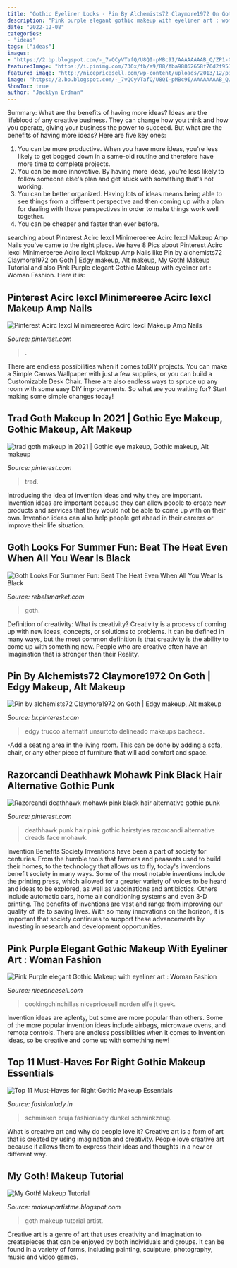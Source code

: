 ```yaml
---
title: "Gothic Eyeliner Looks - Pin By Alchemists72 Claymore1972 On Goth"
description: "Pink purple elegant gothic makeup with eyeliner art : woman fashion"
date: "2022-12-08"
categories:
- "ideas"
tags: ["ideas"]
images:
- "https://2.bp.blogspot.com/-_7vQCyVTafQ/U8QI-pMBc9I/AAAAAAAAB_Q/ZP1-GPlJtLY/s1600/my+goth!4.jpg.jpg"
featuredImage: "https://i.pinimg.com/736x/fb/a9/88/fba98862658f76d2f95796b56e318ebc.jpg"
featured_image: "http://nicepricesell.com/wp-content/uploads/2013/12/pink+purple+Gothic+make+up.jpg"
image: "https://2.bp.blogspot.com/-_7vQCyVTafQ/U8QI-pMBc9I/AAAAAAAAB_Q/ZP1-GPlJtLY/s1600/my+goth!4.jpg.jpg"
ShowToc: true
author: "Jacklyn Erdman"
---
```



Summary: What are the benefits of having more ideas?
Ideas are the lifeblood of any creative business. They can change how you think and how you operate, giving your business the power to succeed. But what are the benefits of having more ideas? Here are five key ones:
1. You can be more productive. When you have more ideas, you're less likely to get bogged down in a same-old routine and therefore have more time to complete projects.
2. You can be more innovative. By having more ideas, you're less likely to follow someone else's plan and get stuck with something that's not working.
3. You can be better organized. Having lots of ideas means being able to see things from a different perspective and then coming up with a plan for dealing with those perspectives in order to make things work well together.
4. You can be cheaper and faster than ever before.

	

		
searching about Pinterest Acirc Iexcl Minimereeree Acirc Iexcl Makeup Amp Nails you've came to the right place. We have 8 Pics about Pinterest Acirc Iexcl Minimereeree Acirc Iexcl Makeup Amp Nails like Pin by alchemists72 Claymore1972 on Goth | Edgy makeup, Alt makeup, My Goth! Makeup Tutorial and also Pink Purple elegant Gothic Makeup with eyeliner art : Woman Fashion. Here it is:
		
    
## Pinterest Acirc Iexcl Minimereeree Acirc Iexcl Makeup Amp Nails

<img loading=lazy src="https://i.pinimg.com/736x/fb/a9/88/fba98862658f76d2f95796b56e318ebc.jpg" onerror="this.onerror=null;this.src='https://tse4.mm.bing.net/th?id=OIP.ya-M4_ikiL5MR6PO_4F0ZwHaIV&amp;pid=15.1';" alt="Pinterest Acirc Iexcl Minimereeree Acirc Iexcl Makeup Amp Nails">

_Source: pinterest.com_

>. 

	

There are endless possibilities when it comes toDIY projects. You can make a Simple Canvas Wallpaper with just a few supplies, or you can build a Customizable Desk Chair. There are also endless ways to spruce up any room with some easy DIY improvements. So what are you waiting for? Start making some simple changes today!

    
## Trad Goth Makeup In 2021 | Gothic Eye Makeup, Gothic Makeup, Alt Makeup

<img loading=lazy src="https://i.pinimg.com/736x/c0/30/40/c03040f195ab7cba613d92dc260529bb.jpg" onerror="this.onerror=null;this.src='https://tse1.mm.bing.net/th?id=OIP.JbGX92ccr-RdmUpmqTK5zQHaKJ&amp;pid=15.1';" alt="trad goth makeup in 2021 | Gothic eye makeup, Gothic makeup, Alt makeup">

_Source: pinterest.com_

>trad. 

	

Introducing the idea of invention ideas and why they are important.
Invention ideas are important because they can allow people to create new products and services that they would not be able to come up with on their own. Invention ideas can also help people get ahead in their careers or improve their life situation.

    
## Goth Looks For Summer Fun: Beat The Heat Even When All You Wear Is Black

<img loading=lazy src="https://d2fzf9bbqh0om5.cloudfront.net/var/www/apps/rebelsmarket/production/current/public/system/blog/post_pictures/data/content/7206.jpg" onerror="this.onerror=null;this.src='https://tse3.mm.bing.net/th?id=OIP.-D-FXcBsmf6V8AL6ExJ4nQHaIH&amp;pid=15.1';" alt="Goth Looks For Summer Fun: Beat The Heat Even When All You Wear Is Black">

_Source: rebelsmarket.com_

>goth. 

	

Definition of creativity: What is creativity?
Creativity is a process of coming up with new ideas, concepts, or solutions to problems. It can be defined in many ways, but the most common definition is that creativity is the ability to come up with something new. People who are creative often have an Imagination that is stronger than their Reality.

    
## Pin By Alchemists72 Claymore1972 On Goth | Edgy Makeup, Alt Makeup

<img loading=lazy src="https://i.pinimg.com/originals/59/f1/5b/59f15b30b4676311b263f9d03a47ade4.jpg" onerror="this.onerror=null;this.src='https://tse4.mm.bing.net/th?id=OIP.iIMBf0LjV8jab70-K_7vXAHaHJ&amp;pid=15.1';" alt="Pin by alchemists72 Claymore1972 on Goth | Edgy makeup, Alt makeup">

_Source: br.pinterest.com_

>edgy trucco alternatif unsurtoto delineado makeups bacheca. 

	

-Add a seating area in the living room. This can be done by adding a sofa, chair, or any other piece of furniture that will add comfort and space.

    
## Razorcandi Deathhawk Mohawk Pink Black Hair Alternative Gothic Punk

<img loading=lazy src="https://i.pinimg.com/originals/c7/a4/5a/c7a45aea3f76252912bdd3761f7cfd62.jpg" onerror="this.onerror=null;this.src='https://tse3.mm.bing.net/th?id=OIP.b6DEiUcWrPVWv8AyxwPuZAHaGq&amp;pid=15.1';" alt="Razorcandi deathhawk mohawk pink black hair alternative gothic punk">

_Source: pinterest.com_

>deathhawk punk hair pink gothic hairstyles razorcandi alternative dreads face mohawk. 

	

Invention Benefits Society
Inventions have been a part of society for centuries. From the humble tools that farmers and peasants used to build their homes, to the technology that allows us to fly, today's inventions benefit society in many ways. 
Some of the most notable inventions include the printing press, which allowed for a greater variety of voices to be heard and ideas to be explored, as well as vaccinations and antibiotics. Others include automatic cars, home air conditioning systems and even 3-D printing. 
The benefits of inventions are vast and range from improving our quality of life to saving lives. With so many innovations on the horizon, it is important that society continues to support these advancements by investing in research and development opportunities.

    
## Pink Purple Elegant Gothic Makeup With Eyeliner Art : Woman Fashion

<img loading=lazy src="http://nicepricesell.com/wp-content/uploads/2013/12/pink+purple+Gothic+make+up.jpg" onerror="this.onerror=null;this.src='https://tse3.mm.bing.net/th?id=OIP.63Q-UcY68HCpg0nLBlrhmQHaHn&amp;pid=15.1';" alt="Pink Purple elegant Gothic Makeup with eyeliner art : Woman Fashion">

_Source: nicepricesell.com_

>cookingchinchillas nicepricesell norden elfe jt geek. 

	

Invention ideas are aplenty, but some are more popular than others. Some of the more popular invention ideas include airbags, microwave ovens, and remote controls. There are endless possibilities when it comes to Invention ideas, so be creative and come up with something new!

    
## Top 11 Must-Haves For Right Gothic Makeup Essentials

<img loading=lazy src="https://www.fashionlady.in/wp-content/uploads/2015/06/goth-makeup.jpg" onerror="this.onerror=null;this.src='https://tse3.mm.bing.net/th?id=OIP.cM1Cye8Z-48QrUouYuoBgAHaE1&amp;pid=15.1';" alt="Top 11 Must-Haves for Right Gothic Makeup Essentials">

_Source: fashionlady.in_

>schminken bruja fashionlady dunkel schminkzeug. 

	

What is creative art and why do people love it?
Creative art is a form of art that is created by using imagination and creativity. People love creative art because it allows them to express their ideas and thoughts in a new or different way.

    
## My Goth! Makeup Tutorial

<img loading=lazy src="https://2.bp.blogspot.com/-_7vQCyVTafQ/U8QI-pMBc9I/AAAAAAAAB_Q/ZP1-GPlJtLY/s1600/my+goth!4.jpg.jpg" onerror="this.onerror=null;this.src='https://tse4.mm.bing.net/th?id=OIP.NsijfIGNwbswWLjwpBmYPgHaLI&amp;pid=15.1';" alt="My Goth! Makeup Tutorial">

_Source: makeupartistme.blogspot.com_

>goth makeup tutorial artist. 

	

Creative art is a genre of art that uses creativity and imagination to createpieces that can be enjoyed by both individuals and groups. It can be found in a variety of forms, including painting, sculpture, photography, music and video games.

